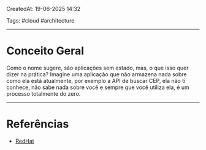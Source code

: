 CreatedAt: 19-06-2025 14:32

Tags: #cloud #architecture

---
# Conceito Geral
Como o nome sugere, são aplicações sem estado, mas, o que isso quer dizer na prática? Imagine uma aplicação que não armazena nada sobre como ela está atualmente, por exemplo a API de buscar CEP, ela não ti conhece, não sabe nada sobre você e sempre que você utiliza ela, é um processo totalmente do zero.

---
# Referências
- [RedHat](https://www.redhat.com/en/topics/cloud-native-apps/stateful-vs-stateless)
